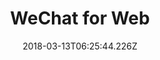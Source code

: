 ---
title: WeChat for Web
tags: [ Java ]
date: 2018-03-13T06:25:44.226Z
path: project/wechat-for-web
slug: wechat-for-web
cover: ./wechat-for-web.png
excerpt: 基于JSP开发的局域网仿微信网页版聊天系统，可以实现单聊，群聊，发表朋友圈，发表公众号文章等功能。作业清单,是一款备忘作业的提醒工具,可以将课堂上老师布置的作业挂到通知栏,可以方便地记录作业并且避免了重新进入应用查看。
---